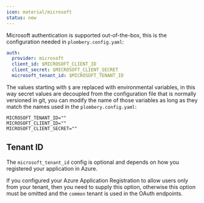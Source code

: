 ```yaml
---
icon: material/microsoft
status: new
---
```


Microsoft authentication is supported out-of-the-box, this is the configuration needed
in `plombery.config.yaml`:

```yaml title="plombery.config.yaml"
auth:
  provider: microsoft
  client_id: $MICROSOFT_CLIENT_ID
  client_secret: $MICROSOFT_CLIENT_SECRET
  microsoft_tenant_id: $MICROSOFT_TENANT_ID
```

The values starting with `$` are replaced with environmental variables, in this way secret values
are decoupled from the configuration file that is normally versioned in git,
you can modify the name of those variables as long as they match the names used in the `plombery.config.yaml`:

```env title=".env"
MICROSOFT_TENANT_ID=""
MICROSOFT_CLIENT_ID=""
MICROSOFT_CLIENT_SECRET=""
```

## Tenant ID

The `microsoft_tenant_id` config is optional and depends on how you registered your application in Azure.

If you configured your Azure Application Registration to allow users only from your tenant, then you need
to supply this option, otherwise this option must be omitted and the `common` tenant is used in the
OAuth endpoints.
